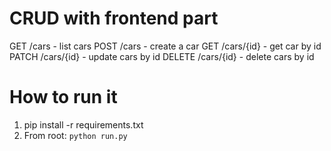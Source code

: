 # CRUD with frontend part

GET /cars  - list cars
POST /cars  - create a car
GET /cars/{id}  - get car by id
PATCH /cars/{id}  - update cars by id
DELETE /cars/{id}  - delete cars by id


# How to run it
1. pip install -r requirements.txt
2. From root:
```python run.py```

